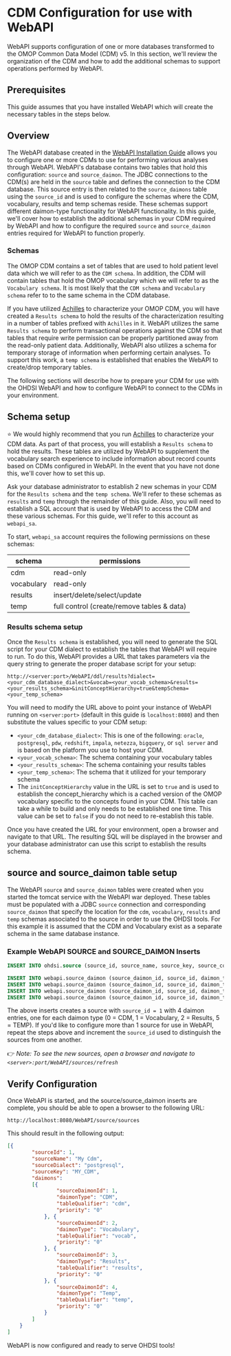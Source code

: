 # CDM Configuration for use with WebAPI

WebAPI supports configuration of one or more databases transformed to the OMOP Common Data Model (CDM) v5. In this section, we'll review the organization of the CDM and how to add the additional schemas to support operations performed by WebAPI.

## Prerequisites

This guide assumes that you have installed WebAPI which will create the necessary tables in the steps below.

## Overview

The WebAPI database created in the [WebAPI Installation Guide](WebAPI-Installation-Guide.md) allows you to configure one or more CDMs to use for performing various analyses through WebAPI. WebAPI's database contains two tables that hold this configuration: `source` and `source_daimon`. The JDBC connections to the CDM(s) are held in the `source` table and defines the connection to the CDM database. This source entry is then related to the `source_daimons` table using the `source_id` and is used to configure the schemas where the CDM, vocabulary, results and temp schemas reside. These schemas support different daimon-type functionality for WebAPI functionality. In this guide, we'll cover how to establish the additional schemas in your CDM required by WebAPI and how to configure the required `source` and `source_daimon` entries required for WebAPI to function properly.

### Schemas

The OMOP CDM contains a set of tables that are used to hold patient level data which we will refer to as the `CDM schema`. In addition, the CDM will contain tables that hold the OMOP vocabulary which we will refer to as the `Vocabulary schema`. It is most likely that the `CDM schema` and `Vocabulary schema` refer to to the same schema in the CDM database.

If you have utilized [Achilles](https://github.com/OHDSI/Achilles) to characterize your OMOP CDM, you will have created a `Results schema` to hold the results of the characterization resulting in a number of tables prefixed with `Achilles` in it. WebAPI utilizes the same `Results schema` to perform transactional operations against the CDM so that tables that require write permission can be properly partitioned away from the read-only patient data. Additionally, WebAPI also utilizes a schema for temporary storage of information when performing certain analyses. To support this work, a `temp schema` is established that enables the WebAPI to create/drop temporary tables.

The following sections will describe how to prepare your CDM for use with the OHDSI WebAPI and how to configure WebAPI to connect to the CDMs in your environment.

## Schema setup

⭐️ We would highly recommend that you run [Achilles](https://github.com/OHDSI/Achilles) to characterize your CDM data. As part of that process, you will establish a `Results schema` to hold the results. These tables are utilized by WebAPI to supplement the vocabulary search experience to include information about record counts based on CDMs configured in WebAPI. In the event that you have not done this, we'll cover how to set this up.

Ask your database administrator to establish 2 new schemas in your CDM for the `Results schema` and the `temp schema`. We'll refer to these schemas as `results` and `temp` through the remainder of this guide. Also, you will need to establish a SQL account that is used by WebAPI to access the CDM and these various schemas. For this guide, we'll refer to this account as `webapi_sa`.

To start, `webapi_sa` account requires the following permissions on these schemas:

| schema      | permissions                                 |
|-------------|---------------------------------------------|
| cdm         |  read-only                                  |
| vocabulary  |  read-only                                  |
| results     |  insert/delete/select/update                |
| temp        |  full control (create/remove tables & data) |


### Results schema setup

Once the `Results schema` is established, you will need to generate the SQL script for your CDM dialect to establish the tables that WebAPI will require to run. To do this, WebAPI provides a URL that takes parameters via the query string to generate the proper database script for your setup:

```
http://<server:port>/WebAPI/ddl/results?dialect=<your_cdm_database_dialect>&vocab=<your_vocab_schema>&results=<your_results_schema>&initConceptHierarchy=true&tempSchema=<your_temp_schema>
```

You will need to modify the URL above to point your instance of WebAPI running on `<server:port>` (default in this guide is `localhost:8080`) and then substitute the values specific to your CDM setup:

- `<your_cdm_database_dialect>`: This is one of the following: `oracle`, `postgresql`, `pdw`, `redshift`, `impala`, `netezza`, `bigquery`, or `sql server` and is based on the platform you use to host your CDM.
- `<your_vocab_schema>`: The schema containing your vocabulary tables
- `<your_results_schema>`: The schema containing your results tables
- `<your_temp_schema>`: The schema that it utilized for your temporary schema
- The `initConceptHierarchy` value in the URL is set to `true` and is used to establish the concept_hierarchy which is a cached version of the OMOP vocabulary specific to the concepts found in your CDM. This table can take a while to build and only needs to be established one time. This value can be set to `false` if you do not need to re-establish this table.

Once you have created the URL for your environment, open a browser and navigate to that URL. The resulting SQL will be displayed in the browser and your database administrator can use this script to establish the results schema.

## source and source_daimon table setup

The WebAPI `source` and `source_daimon` tables were created when you started the tomcat service with the WebAPI war deployed.  These tables must be populated with a JDBC `source` connection and corresponding `source_daimon` that specify the location for the `cdm`, `vocabulary`, `results` and `temp` schemas associated to the source in order to use the OHDSI tools. For this example it is assumed that the CDM and Vocabulary exist as a separate schema in the same database instance.  

### Example WebAPI SOURCE and SOURCE_DAIMON Inserts

```sql
INSERT INTO ohdsi.source (source_id, source_name, source_key, source_connection, source_dialect) VALUES (1, 'My Cdm', 'MY_CDM', ' jdbc:postgresql://server:5432/cdm?user={user}&password={password}', 'postgresql');

INSERT INTO webapi.source_daimon (source_daimon_id, source_id, daimon_type, table_qualifier, priority) VALUES (1,1,0, 'cdm', 0);
INSERT INTO webapi.source_daimon (source_daimon_id, source_id, daimon_type, table_qualifier, priority) VALUES (2,1,1, 'vocab', 0);
INSERT INTO webapi.source_daimon (source_daimon_id, source_id, daimon_type, table_qualifier, priority) VALUES (3,1,2, 'results', 0);
INSERT INTO webapi.source_daimon (source_daimon_id, source_id, daimon_type, table_qualifier, priority) VALUES (4,1,5, 'temp', 0);

```

The above inserts creates a source with `source_id = 1` with 4 daimon entries, one for each daimon type (0 = CDM, 1 = Vocabulary, 2 = Results, 5 = TEMP). If you'd like to configure more than 1 source for use in WebAPI, repeat the steps above and increment the `source_id` used to distinguish the sources from one another.

👉 _Note: To see the new sources, open a browser and navigate to `<server>:port/WebAPI/sources/refresh`_

## Verify Configuration
Once WebAPI is started, and the source/source_daimon inserts are complete, you should be able to open a browser to the following URL:
```
http://localhost:8080/WebAPI/source/sources
```
This should result in the following output:
```json
[{
		"sourceId": 1,
		"sourceName": "My Cdm",
		"sourceDialect": "postgresql",
		"sourceKey": "MY_CDM",
		"daimons":
		[{
				"sourceDaimonId": 1,
				"daimonType": "CDM",
				"tableQualifier": "cdm",
				"priority": "0"
			}, {
				"sourceDaimonId": 2,
				"daimonType": "Vocabulary",
				"tableQualifier": "vocab",
				"priority": "0"
			}, {
				"sourceDaimonId": 3,
				"daimonType": "Results",
				"tableQualifier": "results",
				"priority": "0"
			}, {
				"sourceDaimonId": 4,
				"daimonType": "Temp",
				"tableQualifier": "temp",
				"priority": "0"
			}
		]
	}
]
```

WebAPI is now configured and ready to serve OHDSI tools!

